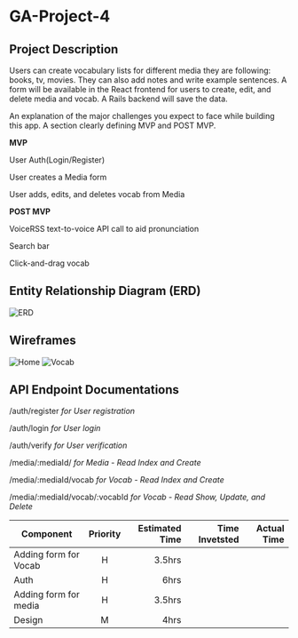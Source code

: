 # GA-Project-4


## Project Description
Users can create vocabulary lists for different media they are following: books, tv, movies. They can also add notes and write example sentences. A form will be available in the React frontend for users to create, edit, and delete media and vocab. A Rails backend will save the data.

An explanation of the major challenges you expect to face while building this app.
A section clearly defining MVP and POST MVP.

**MVP**

User Auth(Login/Register)

User creates a Media form

User adds, edits, and deletes vocab from Media

**POST MVP**

VoiceRSS text-to-voice API call to aid pronunciation 

Search bar

Click-and-drag vocab

## Entity Relationship Diagram (ERD) 
![ERD](https://github.com/PurpleTatsu/GA-Project-4/blob/master/P4.png)

## Wireframes 
![Home](https://github.com/PurpleTatsu/P4-Flashcards/blob/master/client/src/images/langhome.png?raw=true)
![Vocab](https://github.com/PurpleTatsu/P4-Flashcards/blob/master/client/src/images/media%20wireframe.png?raw=true)

## API Endpoint Documentations

/auth/register	*for User registration*

/auth/login	*for User login*

/auth/verify	*for User verification*

/media/:mediaId/ *for Media - Read Index and Create*

/media/:mediaId/vocab	*for Vocab - Read Index and Create*

/media/:mediaId/vocab/:vocabId	*for Vocab - Read Show, Update, and Delete*



| Component     | Priority| Estimated Time  | Time Invetsted  |Actual Time |
| ------------- |:-------------:| -----:| -----:| -----:|
| Adding form for Vocab| H |3.5hrs  |  |  |
| Auth| H | 6hrs   |  |  |
| Adding form for media| H     | 3.5hrs    |  |  |
| Design| M     | 4hrs    |  |  |